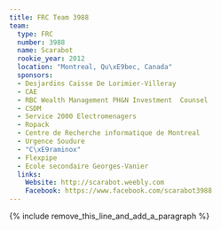 ```yaml
---
title: FRC Team 3988
team:
  type: FRC
  number: 3988
  name: Scarabot
  rookie_year: 2012
  location: "Montreal, Qu\xE9bec, Canada"
  sponsors:
  - Desjardins Caisse De Lorimier-Villeray
  - CAE
  - RBC Wealth Management PH&N Investment  Counsel
  - CSDM
  - Service 2000 Electromenagers
  - Ropack
  - Centre de Recherche informatique de Montreal
  - Urgence Soudure
  - "C\xE9raminox"
  - Flexpipe
  - Ecole secondaire Georges-Vanier
  links:
    Website: http://scarabot.weebly.com
    Facebook: https://www.facebook.com/scarabot3988
---
```


{% include remove_this_line_and_add_a_paragraph %}
